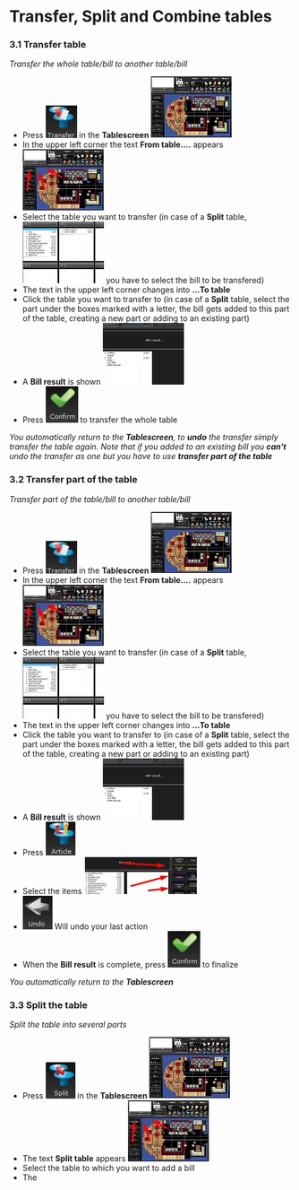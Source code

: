 # Transfer, Split and Combine tables  
### 3.1 Transfer table   
*Transfer the whole table/bill to another table/bill*   
* Press ![transfer](pictures/transferbutton.jpg) in the **Tablescreen** ![tablescreen](pictures/tablescreen.jpg)   
* In the upper left corner the text **From table....** appears ![textlocation](pictures/waiternametablescreen.jpg)    
* Select the table you want to transfer (in case of a **Split** table, ![severalbills](pictures/splittableoverview.jpg)  you have to select the bill to be transfered)  
* The text in the upper left corner changes into **...To table**    
* Click the table you want to transfer to (in case of a **Split** table, select the part under the boxes marked with a letter, the bill gets added to this part of the table, creating a new part or adding to an existing part)       
* A **Bill result** is shown ![billresult](pictures/billresult.jpg)    
* Press ![confirm](pictures/confirmbutton.jpg) to transfer the whole table   

*You automatically return to the **Tablescreen**, to **undo** the transfer simply transfer the table again. Note that if you added to an existing bill you **can't** undo the transfer as one but you have to use <b>transfer part of the table</b>*   
### 3.2 Transfer part of the table   
*Transfer part of the table/bill to another table/bill*
* Press ![transfer](pictures/transferbutton.jpg) in the **Tablescreen** ![tablescreen](pictures/tablescreen.jpg)   
* In the upper left corner the text **From table....** appears ![textlocation](pictures/waiternametablescreen.jpg)    
* Select the table you want to transfer (in case of a **Split** table, ![severalbills](pictures/splittableoverview.jpg)  you have to select the bill to be transfered)  
* The text in the upper left corner changes into **...To table**    
* Click the table you want to transfer to (in case of a **Split** table, select the part under the boxes marked with a letter, the bill gets added to this part of the table, creating a new part or adding to an existing part)       
* A **Bill result** is shown ![billresult](pictures/billresult.jpg)    
* Press ![transferarticle](pictures/transferarticlebutton.jpg) 
* Select the items ![locationarticle](pictures/billresultarticletransfer2.jpg)  
* ![undo](pictures/undobutton.jpg) Will undo your last action
* When the **Bill result** is complete, press ![confirm](pictures/confirmbutton.jpg) to finalize   

*You automatically return to the <b>Tablescreen</b>*
### 3.3 Split the table  
*Split the table into several parts*
* Press ![split](pictures/splitbutton.jpg) in the **Tablescreen** ![tablescreen](pictures/tablescreen.jpg) 
* The text **Split table** appears ![textlocation](pictures/waiternametablescreen.jpg)
* Select the table to which you want to add a bill
* The 
